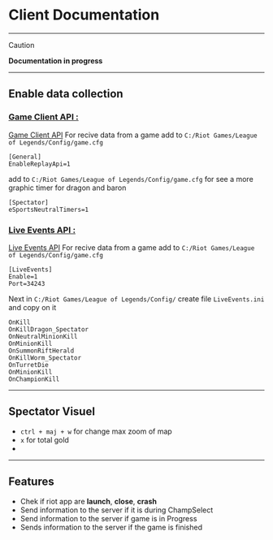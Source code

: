 # **Client** Documentation

---

> [!CAUTION] 
> **Documentation in progress** 

---

## Enable data collection
### <ins>**Game Client API :**
[Game Client API](https://developer.riotgames.com/docs/lol#league-client-api)
For recive data from a game add to ```C:/Riot Games/League of Legends/Config/game.cfg```
```
[General]
EnableReplayApi=1
```

add to ```C:/Riot Games/League of Legends/Config/game.cfg``` for see a more graphic timer for dragon and baron  
```
[Spectator]
eSportsNeutralTimers=1
```

### <ins>**Live Events API :**
[Live Events API](https://github.com/SkinSpotlights/LiveEventsDocumentation) For recive data from a game add to ```C:/Riot Games/League of Legends/Config/game.cfg```

```
[LiveEvents]
Enable=1
Port=34243
```
Next in ```C:/Riot Games/League of Legends/Config/``` create file ```LiveEvents.ini``` and copy on it
```
OnKill
OnKillDragon_Spectator
OnNeutralMinionKill
OnMinionKill
OnSummonRiftHerald
OnKillWorm_Spectator
OnTurretDie
OnMinionKill
OnChampionKill
```

---

## Spectator Visuel

- ```ctrl + maj + w``` for change max zoom of map
- ```x``` for total gold
- 

---

## Features
- Chek if riot app are **launch**, **close**, **crash**
- Send information to the server if it is during ChampSelect
- Send information to the server if game is in Progress
- Sends information to the server if the game is finished
